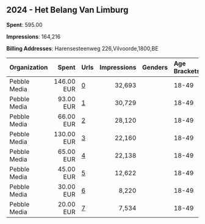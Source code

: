 ## 2024 - Het Belang Van Limburg 
**Spent**: 595.00

**Impressions**: 164,216

**Billing Addresses**: Harensesteenweg 226,Vilvoorde,1800,BE

|Organization|Spent|Urls|Impressions|Genders|Age Brackets|Country Codes|
|:---|---:|:---|---:|:---|:---|:---|
|Pebble Media|146.00 EUR|[0](https://www.snap.com/political-ads/asset/08b88b480bb031e99023930ae116e5e1d62fc8b9660a383a77be024b9042759e?mediaType=mp4)|32,693||18-49|belgium|
|Pebble Media|93.00 EUR|[1](https://www.snap.com/political-ads/asset/5a37698c284f4e087a3f349b91b53e62b592d34616c7d5684360331df7c8dae9?mediaType=jpg)|30,729||18-49|belgium|
|Pebble Media|66.00 EUR|[2](https://www.snap.com/political-ads/asset/e8c1efb0a26cd0fdf4b16cc2c688107b1523bf732dab2cefc0ee2dbb46697748?mediaType=jpg)|28,120||18-49|belgium|
|Pebble Media|130.00 EUR|[3](https://www.snap.com/political-ads/asset/08b88b480bb031e99023930ae116e5e1d62fc8b9660a383a77be024b9042759e?mediaType=mp4)|22,160||18-49|belgium|
|Pebble Media|65.00 EUR|[4](https://www.snap.com/political-ads/asset/862c0e5102335e69e3c601256466e61e8c74c37a1a032114e5ded02903880731?mediaType=jpg)|22,138||18-49|belgium|
|Pebble Media|45.00 EUR|[5](https://www.snap.com/political-ads/asset/862c0e5102335e69e3c601256466e61e8c74c37a1a032114e5ded02903880731?mediaType=jpg)|12,622||18-49|belgium|
|Pebble Media|30.00 EUR|[6](https://www.snap.com/political-ads/asset/e8c1efb0a26cd0fdf4b16cc2c688107b1523bf732dab2cefc0ee2dbb46697748?mediaType=jpg)|8,220||18-49|belgium|
|Pebble Media|20.00 EUR|[7](https://www.snap.com/political-ads/asset/5a37698c284f4e087a3f349b91b53e62b592d34616c7d5684360331df7c8dae9?mediaType=jpg)|7,534||18-49|belgium|
